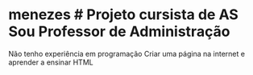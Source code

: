 # menezes # Projeto cursista de AS Sou Professor de Administração 
Não tenho experiência em programação
Criar uma página na internet e aprender a ensinar HTML
